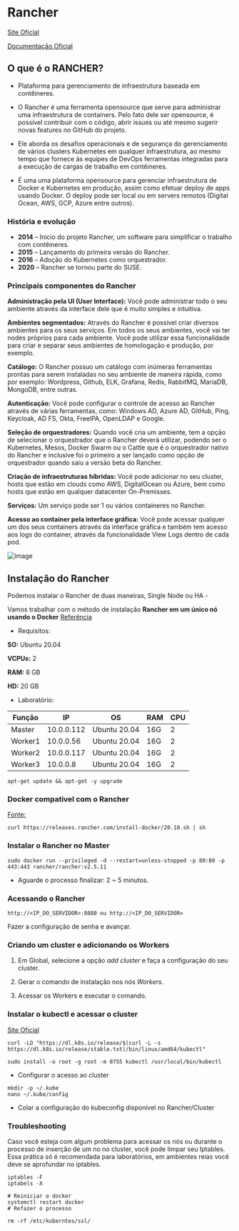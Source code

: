 # Rancher

[Site Oficial](https://rancher.com/)

[Documentação Oficial](https://rancher.com/docs/)



## O que é o RANCHER?

* Plataforma para gerenciamento de infraestrutura baseada em contêineres.

* O Rancher é uma ferramenta opensource que serve para administrar uma infraestrutura de containers. Pelo fato dele ser opensource, é possível contribuir com o código, abrir issues ou até mesmo sugerir novas features no GitHub do projeto.

* Ele aborda os desafios operacionais e de segurança do gerenciamento de vários clusters Kubernetes em qualquer infraestrutura, ao mesmo tempo que fornece às equipes de DevOps ferramentas integradas para a execução de cargas de trabalho em contêineres.

* É uma uma plataforma opensource para gerenciar infraestrutura de Docker e Kubernetes em produção, assim como efetuar deploy de apps usando Docker. O deploy pode ser local ou em servers remotos (Digital Ocean, AWS, GCP, Azure entre outros).

### História e evolução

* __2014__ – Inicio do projeto Rancher, um software para simplificar o trabalho com contêineres. 
* __2015__ – Lançamento do primeira versão do Rancher.
* __2016__ – Adoção do Kubernetes como orquestrador.
* __2020__ – Rancher se tornou parte do SUSE.

### Principais componentes do Rancher

__Administração pela UI (User Interface):__ Você pode administrar todo o seu ambiente através da interface dele que é muito simples e intuitiva.

__Ambientes segmentados:__ Através do Rancher é possível criar diversos ambientes para os seus serviços. Em todos os seus ambientes, você vai ter nodes próprios para cada ambiente. Você pode utilizar essa funcionalidade para criar e separar seus ambientes de homologação e produção, por exemplo.

__Catálogo:__ O Rancher possuo um catálogo com inúmeras ferramentas prontas para serem instaladas no seu ambiente de maneira rápida, como por exemplo: Wordpress, Github, ELK, Grafana, Redis, RabbitMQ, MariaDB, MongoDB, entre outras.

__Autenticaçāo:__ Você pode configurar o controle de acesso ao Rancher através de várias ferramentas, como: Windows AD, Azure AD, GitHub, Ping, Keycloak, AD FS, Okta, FreelPA, OpenLDAP e Google.

__Seleçāo de orquestradores:__ Quando você cria um ambiente, tem a opçāo de selecionar o orquestrador que o Rancher deverá utilizar, podendo ser o Kubernetes, Mesos, Docker Swarm ou o Cattle que é o orquestrador nativo do Rancher e inclusive foi o primeiro a ser lançado como opção de orquestrador quando saiu a versāo beta do Rancher.

__Criaçāo de infraestruturas híbridas:__ Você pode adicionar no seu cluster, hosts que estāo em clouds como AWS, DigitalOcean ou Azure, bem como hosts que estāo em qualquer datacenter On-Premisses.

__Serviços:__ Um serviço pode ser 1 ou vários containeres no Rancher.

__Acesso ao container pela interface gráfica:__ Você pode acessar qualquer um dos seus containers através da interface gráfica e também tem acesso aos logs do container, através da funcionalidade View Logs dentro de cada pod.

![image](https://user-images.githubusercontent.com/66180145/153048891-eeb63cc1-b482-421a-a66d-5ecac27d58ef.png)

## Instalação do Rancher

Podemos instalar o Rancher de duas maneiras, Single Node ou HA - 

Vamos trabalhar com o método de instalação __Rancher em um único nó usando o Docker__ [Referência](https://rancher.com/docs/rancher/v2.5/en/installation/other-installation-methods/single-node-docker/)

* Requisitos:

__SO:__ Ubuntu 20.04

__VCPUs:__ 2

__RAM:__ 8 GB

__HD:__ 20 GB


* Laboratório:

|Função|IP|OS|RAM|CPU|
|----|----|----|----|----|
|Master|10.0.0.112|Ubuntu 20.04|16G|2|
|Worker1|10.0.0.56|Ubuntu 20.04|16G|2|
|Worker2|10.0.0.117|Ubuntu 20.04|16G|2|
|Worker3|10.0.0.8|Ubuntu 20.04|16G|2|

```
apt-get update && apt-get -y upgrade
```

### Docker compativel com o Rancher

[Fonte: ](https://rancher.com/docs/rancher/v2.5/en/installation/requirements/installing-docker/)

```
curl https://releases.rancher.com/install-docker/20.10.sh | sh
```

### Instalar o Rancher no Master

```
sudo docker run --privileged -d --restart=unless-stopped -p 80:80 -p 443:443 rancher/rancher:v2.5.11

```
* Aguarde o processo finalizar: 2 ~ 5 minutos.

### Acessando o Rancher

```
http://<IP_DO_SERVIDOR>:8080 ou http://<IP_DO_SERVIDOR>

```

Fazer a configuração de senha e avançar.

### Criando um cluster e adicionando os Workers

1. Em Global, selecione a opção *add cluster* e faça a configuração do seu cluster.

2. Gerar o comando de instalação nos nós *Workers*.

3. Acessar os Workers e executar o comando.

### Instalar o kubectl e acessar o cluster

[Site Oficial](https://kubernetes.io/docs/tasks/tools/install-kubectl-linux/)

```
curl -LO "https://dl.k8s.io/release/$(curl -L -s https://dl.k8s.io/release/stable.txt)/bin/linux/amd64/kubectl"

sudo install -o root -g root -m 0755 kubectl /usr/local/bin/kubectl
```

* Configurar o acesso ao cluster

```
mkdir -p ~/.kube
nano ~/.kube/config
```

* Colar a configuração do kubeconfig disponível no Rancher/Cluster






### Troubleshooting

Caso você esteja com algum problema para acessar os nós ou durante o processo de inserção de um no no cluster, você pode limpar seu Iptables. Essa prática só é recomendada para laboratórios, em ambientes reias você deve se aprofundar no iptables.

```
iptables -F
iptabels -X

# Reiniciar o docker
systemctl restart docker
# Refazer o processo
```

```
rm -rf /etc/kuberntes/ssl/
```



